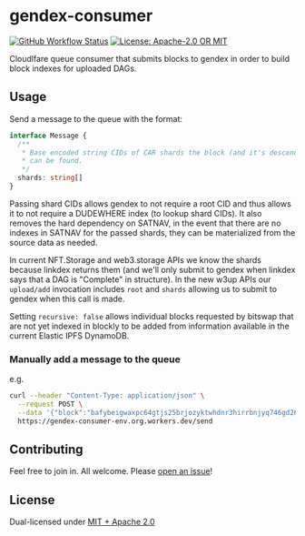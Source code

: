 # gendex-consumer

<p>
  <a href="https://github.com/web3-storage/gendex-consumer/actions/workflows/release.yml"><img alt="GitHub Workflow Status" src="https://img.shields.io/github/actions/workflow/status/web3-storage/gendex-consumer/test.yml?branch=main&style=for-the-badge" /></a>
  <a href="https://github.com/web3-storage/gendex-consumer/blob/main/LICENSE.md"><img alt="License: Apache-2.0 OR MIT" src="https://img.shields.io/badge/LICENSE-Apache--2.0%20OR%20MIT-yellow?style=for-the-badge" /></a>
</p>

Cloudlfare queue consumer that submits blocks to gendex in order to build block indexes for uploaded DAGs.

## Usage

Send a message to the queue with the format: 

```ts
interface Message {
  /**
   * Base encoded string CIDs of CAR shards the block (and it's descendents)
   * can be found.
   */
  shards: string[]
}
```

Passing shard CIDs allows gendex to not require a root CID and thus allows it to not require a DUDEWHERE index (to lookup shard CIDs). It also removes the hard dependency on SATNAV, in the event that there are no indexes in SATNAV for the passed shards, they can be materialized from the source data as needed.

In current NFT.Storage and web3.storage APIs we know the shards because linkdex returns them (and we'll only submit to gendex when linkdex says that a DAG is "Complete" in structure). In the new w3up APIs our `upload/add` invocation includes `root` and `shards` allowing us to submit to gendex when this call is made.

Setting `recursive: false` allows individual blocks requested by bitswap that are not yet indexed in blockly to be added from information available in the current Elastic IPFS DynamoDB.

### Manually add a message to the queue

e.g.

```sh
curl --header "Content-Type: application/json" \
  --request POST \
  --data '{"block":"bafybeigwaxpc64gtjs25brjozyktwhdnr3hirrbnjyq746gd26mhe7jllm","shards":["bagbaierarysgidzym55qcdud66parpzxo6jb2wj3vpzax6lhtw7vaxmy224a"],"root":"bafybeigwaxpc64gtjs25brjozyktwhdnr3hirrbnjyq746gd26mhe7jllm","recursive":true}' \
  https://gendex-consumer-env.org.workers.dev/send
```

## Contributing

Feel free to join in. All welcome. Please [open an issue](https://github.com/web3-storage/gendex-consumer/issues)!

## License

Dual-licensed under [MIT + Apache 2.0](https://github.com/web3-storage/gendex-consumer/blob/main/LICENSE.md)
